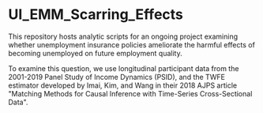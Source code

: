 # UI_EMM_Scarring_Effects
This repository hosts analytic scripts for an ongoing project examining whether unemployment insurance policies ameliorate the harmful effects of becoming unemployed on future employment quality.

To examine this question, we use longitudinal participant data from the 2001-2019 Panel Study of Income Dynamics (PSID), and the TWFE estimator developed by Imai, Kim, and Wang in their 2018 AJPS article "Matching Methods for Causal Inference with Time-Series Cross-Sectional Data".

